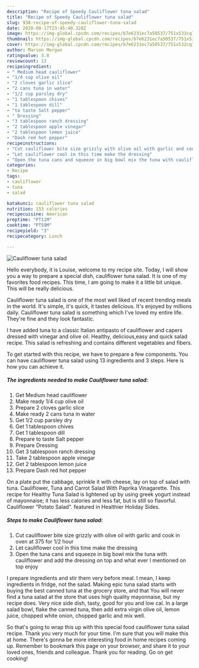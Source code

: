 ```yaml
---
description: "Recipe of Speedy Cauliflower tuna salad"
title: "Recipe of Speedy Cauliflower tuna salad"
slug: 938-recipe-of-speedy-cauliflower-tuna-salad
date: 2020-08-17T23:45:40.328Z
image: https://img-global.cpcdn.com/recipes/b7e6231ec7a50537/751x532cq70/cauliflower-tuna-salad-recipe-main-photo.jpg
thumbnail: https://img-global.cpcdn.com/recipes/b7e6231ec7a50537/751x532cq70/cauliflower-tuna-salad-recipe-main-photo.jpg
cover: https://img-global.cpcdn.com/recipes/b7e6231ec7a50537/751x532cq70/cauliflower-tuna-salad-recipe-main-photo.jpg
author: Marion Morgan
ratingvalue: 3.8
reviewcount: 13
recipeingredient:
- " Medium head cauliflower"
- "1/4 cup olive oil"
- "2 cloves garlic slice"
- "2 cans tuna in water"
- "1/2 cup parsley dry"
- "1 tablespoon chives"
- "1 tablespoon dill"
- "to taste Salt pepper"
- " Dressing"
- "3 tablespoon ranch dressing"
- "2 tablespoon apple vinegar"
- "2 tablespoon lemon juice"
- "Dash red hot pepper"
recipeinstructions:
- "Cut cauliflower bite size grizzly with olive oil with garlic and cook in oven at 375 for 1/2 hour"
- "Let cauliflower cool in this time make the dressing"
- "Open the tuna cans and squeeze in big bowl mix the tuna with cauliflower and add the dressing on top and what ever I mentioned on top enjoy"
categories:
- Recipe
tags:
- cauliflower
- tuna
- salad

katakunci: cauliflower tuna salad 
nutrition: 153 calories
recipecuisine: American
preptime: "PT11M"
cooktime: "PT59M"
recipeyield: "3"
recipecategory: Lunch

---
```



![Cauliflower tuna salad](https://img-global.cpcdn.com/recipes/b7e6231ec7a50537/751x532cq70/cauliflower-tuna-salad-recipe-main-photo.jpg)

Hello everybody, it is Louise, welcome to my recipe site. Today, I will show you a way to prepare a special dish, cauliflower tuna salad. It is one of my favorites food recipes. This time, I am going to make it a little bit unique. This will be really delicious.

Cauliflower tuna salad is one of the most well liked of recent trending meals in the world. It's simple, it's quick, it tastes delicious. It's enjoyed by millions daily. Cauliflower tuna salad is something which I've loved my entire life. They're fine and they look fantastic.

I have added tuna to a classic Italian antipasto of cauliflower and capers dressed with vinegar and olive oil. Healthy, delicious,easy and quick salad recipe. This salad is refreshing and contains different vegetables and fibers.


To get started with this recipe, we have to prepare a few components. You can have cauliflower tuna salad using 13 ingredients and 3 steps. Here is how you can achieve it.

<!--inarticleads1-->

##### The ingredients needed to make Cauliflower tuna salad:

1. Get  Medium head cauliflower
1. Make ready 1/4 cup olive oil
1. Prepare 2 cloves garlic slice
1. Make ready 2 cans tuna in water
1. Get 1/2 cup parsley dry
1. Get 1 tablespoon chives
1. Get 1 tablespoon dill
1. Prepare to taste Salt pepper
1. Prepare  Dressing
1. Get 3 tablespoon ranch dressing
1. Take 2 tablespoon apple vinegar
1. Get 2 tablespoon lemon juice
1. Prepare Dash red hot pepper


On a plate put the cabbage, sprinkle it with cheese, lay on top of salad with tuna. Cauliflower, Tuna and Carrot Salad With Paprika Vinagarette. This recipe for Healthy Tuna Salad is lightened up by using greek yogurt instead of mayonnaise; it has less calories and less fat, but is still so flavorful. Cauliflower &#34;Potato Salad&#34;. featured in Healthier Holiday Sides. 

<!--inarticleads2-->

##### Steps to make Cauliflower tuna salad:

1. Cut cauliflower bite size grizzly with olive oil with garlic and cook in oven at 375 for 1/2 hour
1. Let cauliflower cool in this time make the dressing
1. Open the tuna cans and squeeze in big bowl mix the tuna with cauliflower and add the dressing on top and what ever I mentioned on top enjoy


I prepare ingredients and stir them very before meal. I mean, I keep ingredients in fridge, not the salad. Making epic tuna salad starts with buying the best canned tuna at the grocery store, and that You will never find a tuna salad at the store that uses high quality mayonnaise, but my recipe does. Very nice side dish, tasty, good for you and low cal. In a large salad bowl, flake the canned tuna, then add extra virgin olive oil, lemon juice, chopped white onion, chopped garlic and mix well. 

So that's going to wrap this up with this special food cauliflower tuna salad recipe. Thank you very much for your time. I'm sure that you will make this at home. There's gonna be more interesting food in home recipes coming up. Remember to bookmark this page on your browser, and share it to your loved ones, friends and colleague. Thank you for reading. Go on get cooking!
